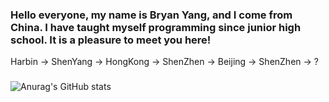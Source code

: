 ### Hello everyone, my name is Bryan Yang, and I come from China. I have taught myself programming since junior high school. It is a pleasure to meet you here!

Harbin -> ShenYang -> HongKong -> ShenZhen -> Beijing -> ShenZhen -> ?
### 
![Anurag's GitHub stats](https://github-readme-stats.vercel.app/api?username=DaZuiZui&count_private=true)
 
